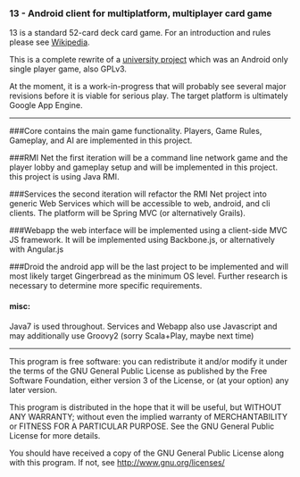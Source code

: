 ### 13 - Android client for multiplatform, multiplayer card game
13 is a standard 52-card deck card game. For an introduction and rules please see [Wikipedia](http://en.wikipedia.org/wiki/Tien_len).

This is a complete rewrite of a [university project](https://bitbucket.org/xstherrera1987/13-from-cecs343)
which was an Android only single player game, also GPLv3.

At the moment, it is a work-in-progress that will probably see several major revisions before it is viable for serious play.  The target platform is ultimately Google App Engine.

----------------------

###Core 
contains the main game functionality.  Players, Game Rules, Gameplay, and AI
are implemented in this project.

###RMI Net
the first iteration will be a command line network game and the player lobby and gameplay setup and will be implemented in this project. this project is using Java RMI.

###Services
the second iteration will refactor the RMI Net project into generic Web Services which will be accessible to web, android, and cli clients.  The platform will be Spring MVC (or alternatively Grails).

###Webapp
the web interface will be implemented using a client-side MVC JS framework. It will be implemented using Backbone.js, or alternatively with Angular.js

###Droid
the android app will be the last project to be implemented and will most likely target Gingerbread as the minimum OS level.  Further research is necessary to determine more specific requirements.


#### misc:
Java7 is used throughout.  Services and Webapp also use Javascript and may additionally use Groovy2 (sorry Scala+Play, maybe next time)

----------------------

This program is free software: you can redistribute it and/or modify
it under the terms of the GNU General Public License as published by
the Free Software Foundation, either version 3 of the License, or
(at your option) any later version.

This program is distributed in the hope that it will be useful,
but WITHOUT ANY WARRANTY; without even the implied warranty of
MERCHANTABILITY or FITNESS FOR A PARTICULAR PURPOSE.  See the
GNU General Public License for more details.

You should have received a copy of the GNU General Public License
along with this program.  If not, see <http://www.gnu.org/licenses/>
